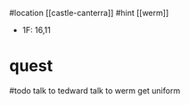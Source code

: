 #location [[castle-canterra]]
#hint [[werm]]
- 1F: 16,11

# quest
#todo talk to tedward
talk to werm
get uniform